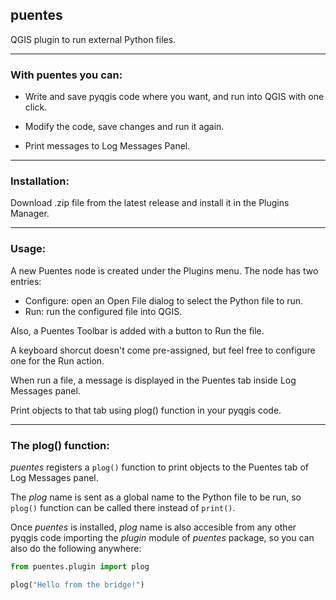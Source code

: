 ## puentes
QGIS plugin to run external Python files.

-----
### With puentes you can:

- Write and save pyqgis code where you want, and run into QGIS with one click.

- Modify the code, save changes and run it again.

- Print messages to Log Messages Panel.

----
### Installation:

Download .zip file from the latest release and install it in the Plugins Manager.

----
### Usage:

A new Puentes node is created under the Plugins menu. The node has two entries: 
- Configure: open an Open File dialog to select the Python file to run.
- Run: run the configured file into QGIS.

Also, a Puentes Toolbar is added with a button to Run the file.

A keyboard shorcut doesn't come pre-assigned, but feel free to configure one for the Run action.

When run a file, a message is displayed in the Puentes tab inside Log Messages panel.

Print objects to that tab using plog() function in your pyqgis code.

----
### The plog() function:

_puentes_ registers a `plog()` function to print objects to the Puentes tab of Log Messages panel.  

The _plog_ name is sent as a global name to the Python file to be run, so `plog()` function can be called there instead of `print()`.

Once _puentes_ is installed, _plog_ name is also accesible from any other pyqgis code importing the _plugin_ module of _puentes_ package, so you can also do the following anywhere:

```python
from puentes.plugin import plog

plog("Hello from the bridge!")
```

